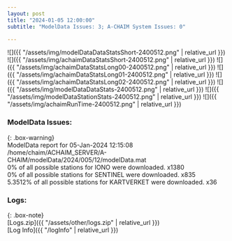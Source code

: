 ```yaml
---
layout: post
title: "2024-01-05 12:00:00"
subtitle: "ModelData Issues: 3; A-CHAIM System Issues: 0"

---
```


![]({{ "/assets/img/modelDataDataStatsShort-2400512.png" | relative_url }})
![]({{ "/assets/img/achaimDataStatsShort-2400512.png" | relative_url }})
![]({{ "/assets/img/achaimDataStatsLong00-2400512.png" | relative_url }})
![]({{ "/assets/img/achaimDataStatsLong01-2400512.png" | relative_url }})
![]({{ "/assets/img/achaimDataStatsLong02-2400512.png" | relative_url }})
![]({{ "/assets/img/modelDataDataStats-2400512.png" | relative_url }})
![]({{ "/assets/img/modelDataStationStats-2400512.png" | relative_url }})
![]({{ "/assets/img/achaimRunTime-2400512.png" | relative_url }})


### ModelData Issues:  
  
{: .box-warning}  
 ModelData report for 05-Jan-2024 12:15:08   
 /home/chaim/ACHAIM_SERVER/A-CHAIM/modelData/2024/005/12/modelData.mat   
 0% of all possible stations for IONO were downloaded. x1380   
 0% of all possible stations for SENTINEL were downloaded. x835   
 5.3512% of all possible stations for KARTVERKET were downloaded. x36   
  


### Logs:  
  
{: .box-note}  
[Logs.zip]({{ "/assets/other/logs.zip" | relative_url }})  
[Log Info]({{ "/logInfo" | relative_url }})  
